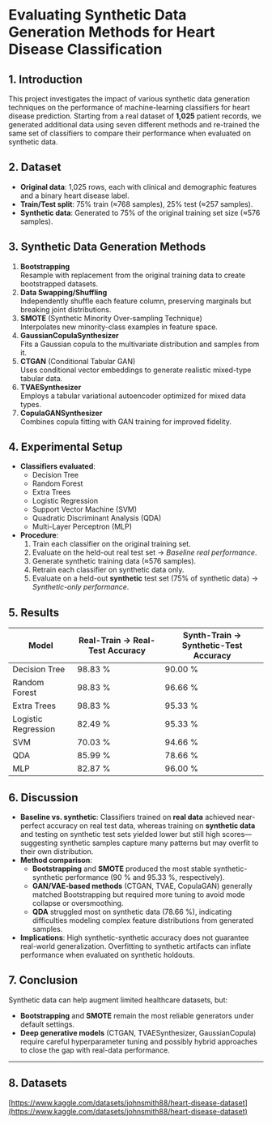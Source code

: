 # Evaluating Synthetic Data Generation Methods for Heart Disease Classification

## 1. Introduction
This project investigates the impact of various synthetic data generation techniques on the performance of machine-learning classifiers for heart disease prediction. Starting from a real dataset of **1,025** patient records, we generated additional data using seven different methods and re-trained the same set of classifiers to compare their performance when evaluated on synthetic data.

## 2. Dataset
- **Original data**: 1,025 rows, each with clinical and demographic features and a binary heart disease label.
- **Train/Test split**: 75% train (≈768 samples), 25% test (≈257 samples).  
- **Synthetic data**: Generated to 75% of the original training set size (≈576 samples).

## 3. Synthetic Data Generation Methods
1. **Bootstrapping**  
   Resample with replacement from the original training data to create bootstrapped datasets.  
2. **Data Swapping/Shuffling**  
   Independently shuffle each feature column, preserving marginals but breaking joint distributions.  
3. **SMOTE** (Synthetic Minority Over-sampling Technique)  
   Interpolates new minority-class examples in feature space.  
4. **GaussianCopulaSynthesizer**  
   Fits a Gaussian copula to the multivariate distribution and samples from it.  
5. **CTGAN** (Conditional Tabular GAN)  
   Uses conditional vector embeddings to generate realistic mixed-type tabular data.  
6. **TVAESynthesizer**  
   Employs a tabular variational autoencoder optimized for mixed data types.  
7. **CopulaGANSynthesizer**  
   Combines copula fitting with GAN training for improved fidelity.

## 4. Experimental Setup
- **Classifiers evaluated**:  
  - Decision Tree  
  - Random Forest  
  - Extra Trees  
  - Logistic Regression  
  - Support Vector Machine (SVM)  
  - Quadratic Discriminant Analysis (QDA)  
  - Multi-Layer Perceptron (MLP)  
- **Procedure**:  
  1. Train each classifier on the original training set.  
  2. Evaluate on the held-out real test set → _Baseline real performance_.  
  3. Generate synthetic training data (≈576 samples).  
  4. Retrain each classifier on synthetic data only.  
  5. Evaluate on a held-out **synthetic** test set (75% of synthetic data) → _Synthetic-only performance_.

## 5. Results

| Model                 | Real-Train → Real-Test Accuracy | Synth-Train → Synthetic-Test Accuracy |
|-----------------------|---------------------------------|---------------------------------------|
| Decision Tree         | 98.83 %                         | 90.00 %                               |
| Random Forest         | 98.83 %                         | 96.66 %                               |
| Extra Trees           | 98.83 %                         | 95.33 %                               |
| Logistic Regression   | 82.49 %                         | 95.33 %                               |
| SVM                   | 70.03 %                         | 94.66 %                               |
| QDA                   | 85.99 %                         | 78.66 %                               |
| MLP                   | 82.87 %                         | 96.00 %                               |

## 6. Discussion
- **Baseline vs. synthetic**: Classifiers trained on **real data** achieved near-perfect accuracy on real test data, whereas training on **synthetic data** and testing on synthetic test sets yielded lower but still high scores—suggesting synthetic samples capture many patterns but may overfit to their own distribution.  
- **Method comparison**:  
  - **Bootstrapping** and **SMOTE** produced the most stable synthetic-synthetic performance (90 % and 95.33 %, respectively).  
  - **GAN/VAE-based methods** (CTGAN, TVAE, CopulaGAN) generally matched Bootstrapping but required more tuning to avoid mode collapse or oversmoothing.  
  - **QDA** struggled most on synthetic data (78.66 %), indicating difficulties modeling complex feature distributions from generated samples.  
- **Implications**: High synthetic-synthetic accuracy does not guarantee real-world generalization. Overfitting to synthetic artifacts can inflate performance when evaluated on synthetic holdouts.

## 7. Conclusion
Synthetic data can help augment limited healthcare datasets, but:
- **Bootstrapping** and **SMOTE** remain the most reliable generators under default settings.
- **Deep generative models** (CTGAN, TVAESynthesizer, GaussianCopula) require careful hyperparameter tuning and possibly hybrid approaches to close the gap with real-data performance.

---

## 8. Datasets
[https://www.kaggle.com/datasets/johnsmith88/heart-disease-dataset](https://www.kaggle.com/datasets/johnsmith88/heart-disease-dataset)
